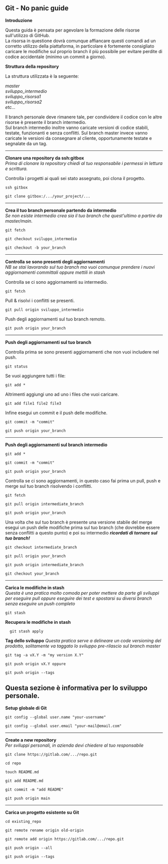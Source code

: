 

  
  

## Git - No panic guide

**Introduzione**

Questa guida è pensata per agevolare la formazione delle risorse sull'utilizzo di GitHub. <br/>
La risorsa in questione dovrà comunque affiancare questi comandi ad un corretto utilizzo della piattaforma, in particolare è fortemente consigliato
caricare le modifiche sul proprio branch il più possibile per evitare perdite di codice accidentale (minimo un commit a giorno).

**Struttura della repository**

La struttura utilizzata è la seguente:

*master<br/>*
*sviluppo_intermedio<br/>*
*sviluppo_risorsa1<br/>*
*sviluppo_risorsa2<br/>*
*etc...<br/>*

Il branch personale deve rimanere tale, per condividere il codice con le altre risorse è presente il branch intermedio.<br/>Sul branch intermedio inoltre vanno
caricate versioni di codice stabili, testate, funzionanti e senza conflitti.
Sul branch master invece vanno caricate le versioni da consegnare al cliente, opportunamente testate e segnalate da un tag.

----

**Clonare una repository da ssh:gitbox**                               
*Prima di clonare la repository chiedi al tuo responsabile i permessi in lettura e scrittura.*

Controlla i progetti ai quali sei stato assegnato, poi clona il progetto.
````
ssh gitbox

git clone gitbox:/.../your_project/...
````
----

**Crea il tuo branch personale partendo da intermedio**                            
*Se non esiste intermedio crea sia il tuo branch che quest'ultimo a partire da master/main.*


````
git fetch

git checkout sviluppo_intermedio

git checkout -b your_branch

````
----

**Controlla se sono presenti degli aggiornamenti**                                               
*NB se stai lavorando sul tuo branch ma vuoi comunque prendere i nuovi aggiornamenti committali oppure mettili in stash*


Controlla se ci sono aggiornamenti su intermedio.
````
git fetch 
````
Pull & risolvi i conflitti se presenti.
````
git pull origin sviluppo_intermedio
````
Push degli aggiornamenti sul tuo branch remoto.
````
git push origin your_branch
  ````

----
  

**Push degli aggiornamenti sul tuo branch**

Controlla prima se sono presenti aggiornamenti che non vuoi includere nel push. 
````
git status
````
Se vuoi aggiungere tutti i file:
````
git add *
````
Altrimenti aggiungi uno ad uno i files che vuoi caricare.
````
git add file1 file2 file3
````
Infine esegui un commit e il push delle modifiche.
````
git commit -m "commit"

git push origin your_branch
````

----
  

**Push degli aggiornamenti sul branch intermedio**

````
git add *

git commit -m "commit"

git push origin your_branch
````
Controlla se ci sono aggiornamenti, in questo caso fai prima un pull, push  e merge sul tuo branch risolvendo i conflitti.
````
git fetch

git pull origin intermediate_branch

git push origin your_branch
````
Una volta che sul tuo branch è presente una versione stabile del merge esegui un push delle modifiche prima sul tuo branch (che dovrebbe essere senza conflitti a questo punto) e poi su intermedio ***ricordati di tornare sul tuo branch!***
````
git checkout intermediate_branch 

git pull origin your_branch 

git push origin intermediate_branch 

git checkout your_branch
 ````

----

  

**Carica le modifiche in stash**  
*Questa è una pratica molto comoda per poter mettere da parte gli sviluppi per eseguire pull oppure eseguire dei test e spostarsi su diversi branch senza eseguire un push completo*
<br>
````
git stash
````
 
**Recupera le modifiche in stash**

````
  git stash apply
````

**Tag dello sviluppo**
*Questa pratica serve a delineare un code versioning del prodotto, solitamente va taggato lo sviluppo pre-rilascio sul branch master*
````
git tag -a vX.Y -m "my version X.Y"

git push origin vX.Y oppure

git push origin --tags
````


  

## Questa sezione è informativa per lo sviluppo personale.

**Setup globale di Git**  
````
git config --global user.name "your-username"

git config --global user.email "your-mail@email.com"
````
  
----

  

**Create a new repository**  
*Per sviluppi personali, in azienda devi chiedere al tuo responsabile*
<br>
````
git clone https://gitlab.com/.../repo.git

cd repo

touch README.md

git add README.md

git commit -m "add README"

git push origin main

````

----

  

**Carica un progetto esistente su Git**
````
cd existing_repo

git remote rename origin old-origin

git remote add origin https://gitlab.com/.../repo.git

git push origin --all

git push origin --tags
````
